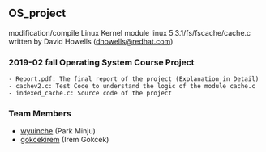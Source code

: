 ## OS_project
modification/compile Linux Kernel module linux 5.3.1/fs/fscache/cache.c written by David Howells (dhowells@redhat.com)

### 2019-02 fall Operating System Course Project

    - Report.pdf: The final report of the project (Explanation in Detail)
    - cachev2.c: Test Code to understand the logic of the module cache.c
    - indexed_cache.c: Source code of the project

### Team Members
- [wyuinche](https://github.com/wyuinche) (Park Minju)
- [gokcekirem](https://github.com/gokcekirem) (Irem Gokcek)
